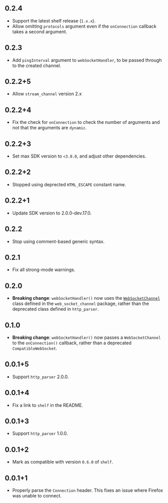 ## 0.2.4

* Support the latest shelf release (`1.x.x`).
* Allow omitting `protocols` argument even if the `onConnection` callback takes
  a second argument.

## 0.2.3

* Add `pingInterval` argument to `webSocketHandler`, to be passed through
  to the created channel.

## 0.2.2+5

* Allow `stream_channel` version 2.x

## 0.2.2+4

* Fix the check for `onConnection` to check the number of arguments  and not
  that the arguments are `dynamic`.

## 0.2.2+3

* Set max SDK version to `<3.0.0`, and adjust other dependencies.

## 0.2.2+2

* Stopped using deprected `HTML_ESCAPE` constant name.

## 0.2.2+1

* Update SDK version to 2.0.0-dev.17.0.

## 0.2.2

* Stop using comment-based generic syntax.

## 0.2.1

* Fix all strong-mode warnings.

## 0.2.0

* **Breaking change**: `webSocketHandler()` now uses the
  [`WebSocketChannel`][WebSocketChannel] class defined in the
  `web_socket_channel` package, rather than the deprecated class defined in
  `http_parser`.

[WebSocketChannel]: https://pub.dev/documentation/web_socket_channel/latest/web_socket_channel/WebSocketChannel-class.html

## 0.1.0

* **Breaking change**: `webSocketHandler()` now passes a `WebSocketChannel` to
  the `onConnection()` callback, rather than a deprecated `CompatibleWebSocket`.

## 0.0.1+5

* Support `http_parser` 2.0.0.

## 0.0.1+4

* Fix a link to `shelf` in the README.

## 0.0.1+3

* Support `http_parser` 1.0.0.

## 0.0.1+2

* Mark as compatible with version `0.6.0` of `shelf`.

## 0.0.1+1

* Properly parse the `Connection` header. This fixes an issue where Firefox was
  unable to connect.
